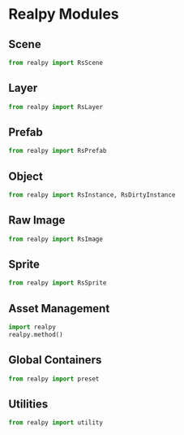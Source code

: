 # Realpy Modules

## Scene

```python
from realpy import RsScene
```

## Layer

```python
from realpy import RsLayer
```

## Prefab

```python
from realpy import RsPrefab
```

## Object

```python
from realpy import RsInstance, RsDirtyInstance
```

## Raw Image

```python
from realpy import RsImage
```

## Sprite

```python
from realpy import RsSprite
```

## Asset Management

```python
import realpy
realpy.method()
```

## Global Containers

```python
from realpy import preset
```

## Utilities

```python
from realpy import utility
```

